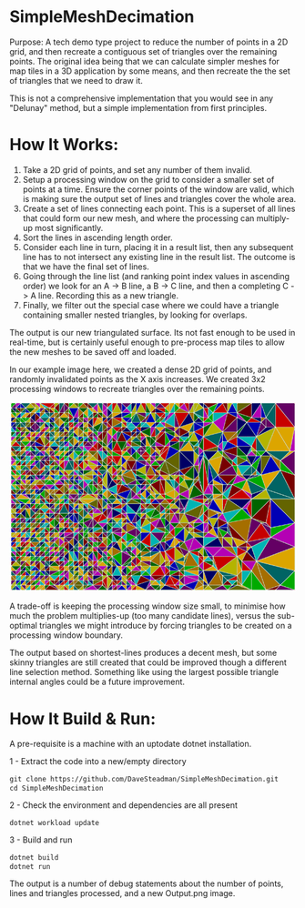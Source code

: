 SimpleMeshDecimation
====================

Purpose: A tech demo type project to reduce the number of points in a 2D grid, and then recreate a contiguous set of triangles over the remaining points. The original idea being that we can calculate simpler meshes for map tiles in a 3D application by some means, and then recreate the the set of triangles that we need to draw it.

This is not a comprehensive implementation that you would see in any "Delunay" method, but a simple implementation from first principles.

How It Works:
=============
1. Take a 2D grid of points, and set any number of them invalid.
2. Setup a processing window on the grid to consider a smaller set of points at a time. Ensure the corner points of the window are valid, which is making sure the output set of lines and triangles cover the whole area.
3. Create a set of lines connecting each point. This is a superset of all lines that could form our new mesh, and where the processing can multiply-up most significantly.
4. Sort the lines in ascending length order.
5. Consider each line in turn, placing it in a result list, then any subsequent line has to not intersect any existing line in the result list. The outcome is that we have the final set of lines.
6. Going through the line list (and ranking point index values in ascending order) we look for an A -> B line, a B -> C line, and then a completing C -> A line. Recording this as a new triangle.
7. Finally, we filter out the special case where we could have a triangle containing smaller nested triangles, by looking for overlaps.

The output is our new triangulated surface. Its not fast enough to be used in real-time, but is certainly useful enough to pre-process map tiles to allow the new meshes to be saved off and loaded.

In our example image here, we created a dense 2D grid of points, and randomly invalidated points as the X axis increases. We created 3x2 processing windows to recreate triangles over the remaining points.

![output](./output_x800.png)

A trade-off is keeping the processing window size small, to minimise how much the problem multiplies-up (too many candidate lines), versus the sub-optimal triangles we might introduce by forcing triangles to be created on a processing window boundary.

The output based on shortest-lines produces a decent mesh, but some skinny triangles are still created that could be improved though a different line selection method. Something like using the largest possible triangle internal angles could be a future improvement.

How It Build & Run:
===================

A pre-requisite is a machine with an uptodate dotnet installation.

1 - Extract the code into a new/empty directory
```
git clone https://github.com/DaveSteadman/SimpleMeshDecimation.git
cd SimpleMeshDecimation
```

2 - Check the environment and dependencies are all present
```
dotnet workload update
```

3 - Build and run
```
dotnet build
dotnet run
```

The output is a number of debug statements about the number of points, lines and triangles processed, and a new Output.png image.






